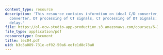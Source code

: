 ```yaml
---
content_type: resource
description: 'This resource contains informtion on ideal C/D converter, ideal D/C
  converter, DT processing of CT signals, CT processing of DT Signals: fractional
  delay.'
file: https://ol-ocw-studio-app-production.s3.amazonaws.com/courses/6-341-discrete-time-signal-processing-fall-2005/b3c3a089731eef0250a6eefe1d8c78a0_lec04.pdf
file_type: application/pdf
resourcetype: Document
title: lec04.pdf
uid: b3c3a089-731e-ef02-50a6-eefe1d8c78a0
---
```

